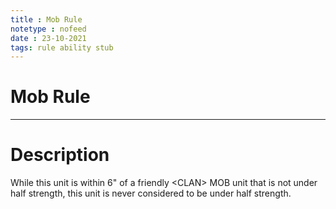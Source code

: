 ```yaml
---
title : Mob Rule
notetype : nofeed
date : 23-10-2021
tags: rule ability stub
---
```


# Mob Rule

---

# Description

While this unit is within 6" of a friendly \<CLAN> MOB unit that is not under half strength, this unit is never considered to be under half strength.